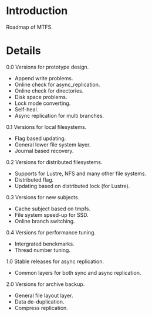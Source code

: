 # Introduction #

Roadmap of MTFS.


# Details #

0.0 Versions for prototype design.
  * Append write problems.
  * Online check for async\_replication.
  * Online check for directories.
  * Disk space problems.
  * Lock mode converting.
  * Self-heal.
  * Async replication for multi branches.

0.1 Versions for local filesystems.
  * Flag based updating.
  * General lower file system layer.
  * Journal based recovery.

0.2 Versions for distributed filesystems.
  * Supports for Lustre, NFS and many other file systems.
  * Distributed flag.
  * Updating based on distributed lock (for Lustre).

0.3 Versions for new subjects.
  * Cache subject based on tmpfs.
  * File system speed-up for SSD.
  * Online branch switching.

0.4 Versions for performance tuning.
  * Intergrated benckmarks.
  * Thread number tuning.

1.0 Stable releases for async replication.
  * Common layers for both sync and async replication.

2.0 Versions for archive backup.
  * General file layout layer.
  * Data de-duplication.
  * Compress replication.
